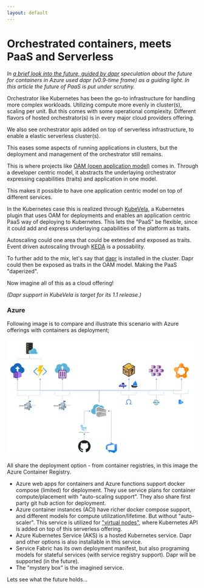 ```yaml
---
layout: default
---
```


# Orchestrated containers, meets PaaS and Serverless

*In [a brief look into the future, guided by dapr](azure_containers.html) speculation about the future for containers in Azure used dapr (v0.9-time frame) as a guiding light. In this article the future of PaaS is put under scrutiny.*

Orchestrator like Kubernetes has been the go-to infrastructure for handling more complex workloads.
Utilizing compute more evenly in cluster(s), scaling per unit. But this comes with some operational complexity. Different flavors of hosted orchestrator(s) is in every major cloud providers offering.

We also see orchestrator apis added on top of serverless infrastructure, to enable a elastic serverless cluster(s).

This eases some aspects of running applications in clusters, but the deployment and management of the orchestrator still remains.

This is where projects like [OAM (open application model)](https://oam.dev) comes in. Through a developer centric model, it abstracts the underlaying orchestrator expressing capabilities (traits) and application in one model.

This makes it possible to have one application centric model on top of different services.

In the Kubernetes case this is realized through [KubeVela](https://kubevela.io/), a Kubernetes plugin that uses OAM for deployments and enables an application centric PaaS way of deploying to Kubernetes.
This lets the "PaaS" be flexible, since it could add and express underlaying capabilities of the platform as traits.

Autoscaling could one area that could be extended and exposed as traits. Event driven autoscaling through [KEDA](https://keda.sh/) is a possability.

To further add to the mix, let's say that [dapr](https://dapr.io) is installed in the cluster. Dapr could then be exposed as traits in the OAM model. Making the PaaS "daperized".

Now imagine all of this as a cloud offering!

*(Dapr support in KubeVela is target for its 1.1 release.)*

### Azure

Following image is to compare and illustrate this scenario with Azure offerings with containers as deployment;

![Service definition](assets/azure_container_paas.png)

All share the deployment option - from container registries, in this image the Azure Container Registry.

- Azure web apps for containers and Azure functions support docker compose (limited) for deployment. They use service plans for container compute/placement with "auto-scaling support". They also share first party git hub action for deployment.
- Azure container instances (ACI) have richer docker compose support, and different models for compute utilization/lifetime. But without "auto-scaler".
This service is utilized for ["virtual nodes"](https://docs.microsoft.com/en-us/azure/aks/virtual-nodes), where Kubernetes API is added on top of this serverless offering.
- Azure Kubernetes Service (AKS) is a hosted Kubernetes service. Dapr and other options is also installable in this service. 
- Service Fabric has its own deployment manifest, but also programing models for stateful services (with service registry support). Dapr will be supported (in the future).
- The "mystery box" is the imagined service.

Lets see what the future holds...
